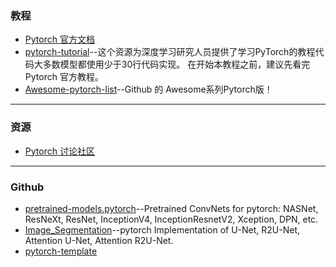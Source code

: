 

### 教程

- [Pytorch 官方文档](https://pytorch-cn.readthedocs.io/zh/latest/)
- [pytorch-tutorial](https://github.com/yunjey/pytorch-tutorial)--这个资源为深度学习研究人员提供了学习PyTorch的教程代码大多数模型都使用少于30行代码实现。 在开始本教程之前，建议先看完 Pytorch 官方教程。
- [Awesome-pytorch-list](https://github.com/bharathgs/Awesome-pytorch-list)--Github 的 Awesome系列Pytorch版！



---
### 资源

- [Pytorch 讨论社区](https://discuss.pytorch.org/)



---
### Github

- [pretrained-models.pytorch](https://github.com/Cadene/pretrained-models.pytorch)--Pretrained ConvNets for pytorch: NASNet, ResNeXt, ResNet, InceptionV4, InceptionResnetV2, Xception, DPN, etc.
- [Image_Segmentation](https://github.com/LeeJunHyun/Image_Segmentation)--pytorch Implementation of U-Net, R2U-Net, Attention U-Net, Attention R2U-Net.
- [pytorch-template](https://github.com/lyakaap/pytorch-template)

